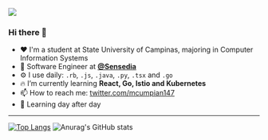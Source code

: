 ![](https://i.imgur.com/haBj46o.png)

### Hi there 👋
- :heart: I'm a student at State University of Campinas, majoring in Computer Information Systems
- 🔭 Software Engineer at **[@Sensedia](https://github.com/Sensedia)**
- ⚙️ I use daily: `.rb`, `.js`, `.java`, `.py`, `.tsx` and `.go`
- 🔥 I’m currently learning **React, Go, Istio and Kubernetes**
- 📫 How to reach me:  [twitter.com/mcumpian147](https://twitter.com/mcumpian147)
- :baby_chick: Learning day after day
---

[![Top Langs](https://github-readme-stats.vercel.app/api/top-langs/?username=heavybr)](https://github.com/anuraghazra/github-readme-stats)
![Anurag's GitHub stats](https://github-readme-stats.vercel.app/api?username=heavybr)
